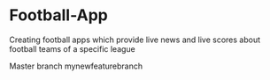 Football-App
============

Creating football apps which provide live news and live scores about football teams of a specific league

Master branch mynewfeaturebranch
